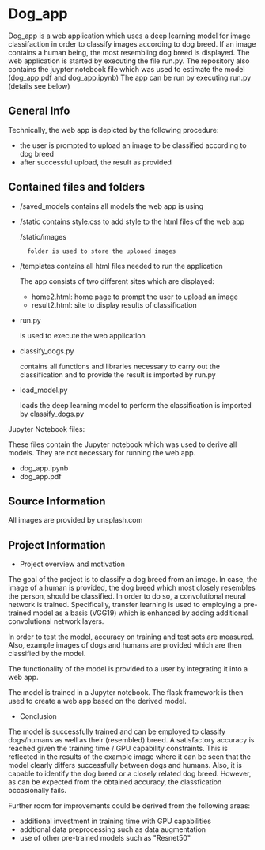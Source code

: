# Dog_app

Dog_app is a web application which uses a deep learning model for image classifaction in order to classify images according to dog breed. If an image contains a human being, the most resembling dog breed is displayed. The web application is started by executing the file run.py.
The repository also contains the juypter notebook file which was used to estimate the model (dog_app.pdf and dog_app.ipynb)
The app can be run by executing run.py (details see below)


General Info
-------------
Technically, the web app is depicted by the following procedure:
- the user is prompted to upload an image to be classified according to dog breed
- after successful upload, the result as provided


Contained files and folders
----------------------------

- /saved_models
	contains all models the web app is using
- /static
	contains style.css to add style to the html files of the web app
	
	/static/images
	
		folder is used to store the uploaed images
- /templates
	contains all html files needed to run the application
	
	The app consists of two different sites which are displayed: 
	- home2.html: home page to prompt the user to upload an image
	- result2.html: site to display results of classification 
	
- run.py

	is used to execute the web application

- classify_dogs.py

	contains all functions and libraries necessary to carry out the classification and to provide the result
	is imported by run.py

- load_model.py

	loads the deep learning model to perform the classification
	is imported by classify_dogs.py	
	
		
Jupyter Notebook files:

These files contain the Jupyter notebook which was used to derive all models. They are not necessary for running the web app.
- dog_app.ipynb
- dog_app.pdf 


Source Information
------------------
All images are provided by unsplash.com


Project Information
-------------------
- Project overview and motivation

The goal of the project is to classify a dog breed from an image. In case, the image of a human is provided, the dog breed which most closely resembles the person, should be classified.
In order to do so, a convolutional neural network is trained. Specifically, transfer learning is used to employing a pre-trained model as a basis (VGG19) which is enhanced by adding additional convolutional network layers.

In order to test the model, accuracy on training and test sets are measured. Also, example images of dogs and humans are provided which are then classified by the model.

The functionality of the model is provided to a user by integrating it into a web app.

The model is trained in a Jupyter notebook. The flask framework is then used to create a web app based on the derived model.


- Conclusion

The model is successfully trained and can be employed to classify dogs/humans as well as their (resembled) breed.
A satisfactory accuracy is reached given the training time / GPU capability constraints. This is reflected in the results of the example image where it can be seen
that the model clearly differs successfully between dogs and humans. Also, it is capable to identify the dog breed or a closely related dog breed. However, as can be 
expected from the obtained accuracy, the classfication occasionally fails.

Further room for improvements could be derived from the following areas:
- additional investment in training time with GPU capabilities
- addtional data preprocessing such as data augmentation
- use of other pre-trained models such as "Resnet50"

